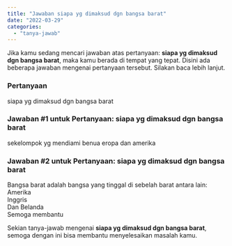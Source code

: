 ```yaml
---
title: "Jawaban siapa yg dimaksud dgn bangsa barat"
date: "2022-03-29"
categories: 
  - "tanya-jawab"
---
```


Jika kamu sedang mencari jawaban atas pertanyaan: **siapa yg dimaksud dgn bangsa barat**, maka kamu berada di tempat yang tepat. Disini ada beberapa jawaban mengenai pertanyaan tersebut. Silakan baca lebih lanjut.

### Pertanyaan

siapa yg dimaksud dgn bangsa barat

### Jawaban #1 untuk Pertanyaan: siapa yg dimaksud dgn bangsa barat

sekelompok yg mendiami benua eropa dan amerika

### Jawaban #2 untuk Pertanyaan: siapa yg dimaksud dgn bangsa barat

Bangsa barat adalah bangsa yang tinggal di sebelah barat antara lain:  
Amerika  
Inggris  
Dan Belanda  
Semoga membantu

Sekian tanya-jawab mengenai **siapa yg dimaksud dgn bangsa barat**, semoga dengan ini bisa membantu menyelesaikan masalah kamu.
